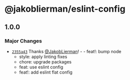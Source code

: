 # @jakoblierman/eslint-config

## 1.0.0

### Major Changes

- [`2355a43`](https://github.com/JakobLierman/js-tooling/commit/2355a4333bc4bedd81d38386f4a7c8670fbb8e27) Thanks [@JakobLierman](https://github.com/JakobLierman)! - - feat!: bump node
  - style: apply linting fixes
  - chore: upgrade packages
  - feat: use eslint config
  - feat!: add eslint flat config
